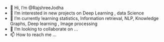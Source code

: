 - 👋 Hi, I’m @RajshreeJodha
- 👀 I’m interested in new projects on Deep Learning , data Science
- 🌱 I’m currently learning statistics, Information retrieval, NLP, Knowledge Graphs, Deep learning , Image processing
- 💞️ I’m looking to collaborate on ...
- 📫 How to reach me ...

<!---
RajshreeJodha/RajshreeJodha is a ✨ special ✨ repository because its `README.md` (this file) appears on your GitHub profile.
You can click the Preview link to take a look at your changes.
--->

